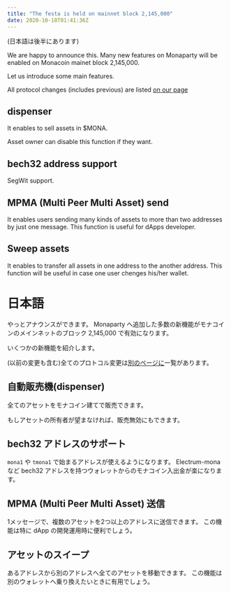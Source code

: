 ```yaml
---
title: "The festa is held on mainnet block 2,145,000"
date: 2020-10-18T01:41:36Z
---
```


(日本語は後半にあります)

We are happy to announce this.
Many new features on Monaparty will be enabled on Monacoin mainet block 2,145,000.

Let us introduce some main features.

All protocol changes (includes previous) are listed [on our page](/protocol-changes)

## dispenser

It enables to sell assets in $MONA.

Asset owner can disable this function if they want.

## bech32 address support

SegWit support.

## MPMA (Multi Peer Multi Asset) send

It enables users sending many kinds of assets to more than two addresses by just one message.
This function is useful for dApps developer.

## Sweep assets

It enables to transfer all assets in one address to the another address.
This function will be useful in case one user chenges his/her wallet.


# 日本語

やっとアナウンスができます。
Monaparty へ追加した多数の新機能がモナコインのメインネットのブロック 2,145,000  で有効になります。

いくつかの新機能を紹介します。

(以前の変更も含む)全てのプロトコル変更は[別のページに](/protocol-changes)一覧があります。

## 自動販売機(dispenser)

全てのアセットをモナコイン建てで販売できます。

もしアセットの所有者が望まなければ、販売無効にもできます。

## bech32 アドレスのサポート

`mona1` や `tmona1` で始まるアドレスが使えるようになります。
Electrum-mona など bech32 アドレスを持つウォレットからのモナコイン入出金が楽になります。

## MPMA (Multi Peer Multi Asset) 送信

1メッセージで、複数のアセットを2つ以上のアドレスに送信できます。
この機能は特に dApp の開発運用時に便利でしょう。

## アセットのスイープ

あるアドレスから別のアドレスへ全てのアセットを移動できます。
この機能は別のウォレットへ乗り換えたいときに有用でしょう。

